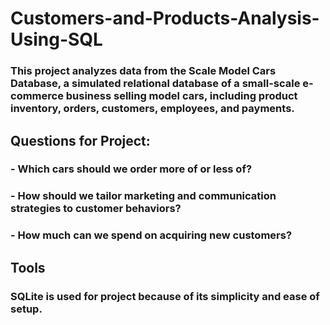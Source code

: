 # Customers-and-Products-Analysis-Using-SQL

### This project analyzes data from the Scale Model Cars Database, a simulated relational database of a small-scale e-commerce business selling model cars, including product inventory, orders, customers, employees, and payments.

## Questions for Project: 

### - Which cars should we order more of or less of?
### - How should we tailor marketing and communication strategies to customer behaviors?
### - How much can we spend on acquiring new customers?

## Tools
### SQLite is used for project because of its simplicity and ease of setup. 

